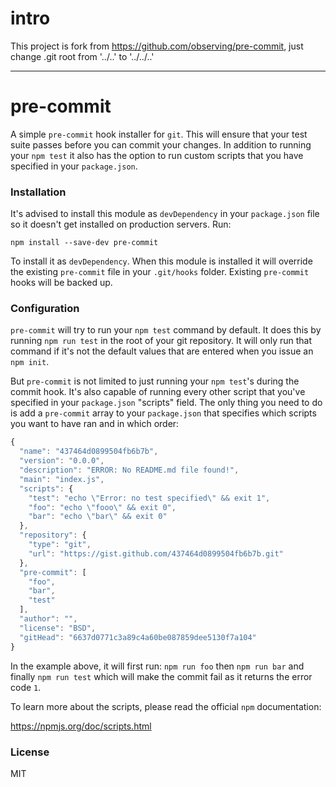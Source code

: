 # intro
This project is fork from <https://github.com/observing/pre-commit>, just change .git root from '../..' to '../../..'



- - -
# pre-commit

A simple `pre-commit` hook installer for `git`. This will ensure that your
test suite passes before you can commit your changes. In addition to running
your `npm test` it also has the option to run custom scripts that you have
specified in your `package.json`.

### Installation

It's advised to install this module as `devDependency` in your `package.json`
file so it doesn't get installed on production servers. Run:

```
npm install --save-dev pre-commit
```

To install it as `devDependency`. When this module is installed it will override
the existing `pre-commit` file in your `.git/hooks` folder. Existing
`pre-commit` hooks will be backed up.

### Configuration

`pre-commit` will try to run your `npm test` command by default. It does this by
running `npm run test` in the root of your git repository. It will only run that
command if it's not the default values that are entered when you issue an `npm
init`.

But `pre-commit` is not limited to just running your `npm test`'s during the
commit hook. It's also capable of running every other script that you've
specified in your `package.json` "scripts" field. The only thing you need to do
is add a `pre-commit` array to your `package.json` that specifies which scripts
you want to have ran and in which order:

```js
{
  "name": "437464d0899504fb6b7b",
  "version": "0.0.0",
  "description": "ERROR: No README.md file found!",
  "main": "index.js",
  "scripts": {
    "test": "echo \"Error: no test specified\" && exit 1",
    "foo": "echo \"fooo\" && exit 0",
    "bar": "echo \"bar\" && exit 0"
  },
  "repository": {
    "type": "git",
    "url": "https://gist.github.com/437464d0899504fb6b7b.git"
  },
  "pre-commit": [
    "foo",
    "bar",
    "test"
  ],
  "author": "",
  "license": "BSD",
  "gitHead": "6637d0771c3a89c4a60be087859dee5130f7a104"
}
```

In the example above, it will first run: `npm run foo` then `npm run bar` and
finally `npm run test` which will make the commit fail as it returns the error
code `1`.

To learn more about the scripts, please read the official `npm` documentation:

https://npmjs.org/doc/scripts.html

### License

MIT

